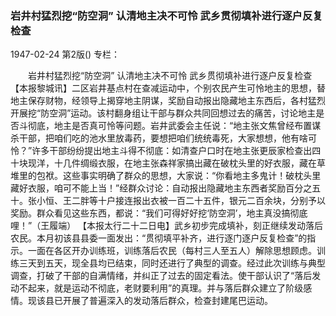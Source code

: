 ### 岩井村猛烈挖“防空洞”  认清地主决不可怜  武乡贯彻填补进行逐户反复检查

1947-02-24
第2版()
专栏：

　　岩井村猛烈挖“防空洞”
    认清地主决不可怜
    武乡贯彻填补进行逐户反复检查
    【本报黎城讯】二区岩井基点村在查减运动中，个别农民产生可怜地主的思想，替地主保存财物，经领导上揭穿地主阴谋，奖励自动报出隐藏地主东西后，各村猛烈开展挖“防空洞”运动。该村翻身组让干部与群众共同回想过去的痛苦，讨论地主是否斗彻底，地主是否真可怜等问题。岩井武委会主任说：“地主张文焦曾经布置谋杀干部，把咱们吃的池水里放毒药，要想把咱们统统毒死，大家想想，他有啥可怜？”许多干部纷纷提出地主斗得不彻底：如清查户口时在地主张更辰家检查出四十块现洋，十几件绸缎衣服，在地主张森祥家搞出藏在破枕头里的好衣服，藏在草堆里的包袱。这些事实明确了群众的思想，大家说：“你看地主多鬼计！破枕头里藏好衣服，咱可不能上当！”经群众讨论：自动报出隐藏地主东西者奖励百分之五十。张小恒、王二胖等十户接连报出衣被一百二十五件，银元二百余块，分别予以奖励。群众看见这些东西，都说：“我们可得好好挖‘防空洞’，地主真没搞彻底哩！”（王履端）
    【本报太行二十二日电】武乡初步完成填补，刻正继续发动落后农民。本月初该县县委一面发出：“贯彻填平补齐，进行逐门逐户反复检查”的指示。一面在各区开办训练班，训练落后农民（每村三人至五人）解除思想顾虑。训练三天到五天，现全县均已结束，同时还进行了典型的调查。经过此次训练与典型调查，打破了干部的自满情绪，并纠正了过去的固定看法。使干部认识了“落后发动不起来，就是运动不彻底，老财要利用”的真理。并与落后群众建立了阶级感情。现该县已开展了普遍深入的发动落后群众，检查封建尾巴运动。
